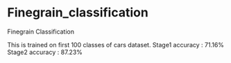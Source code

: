 # Finegrain_classification
Finegrain Classification

This is trained on first 100 classes of cars dataset.
Stage1 accuracy : 71.16%
Stage2 accuracy : 87.23%

